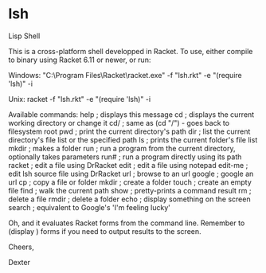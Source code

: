 # lsh
Lisp Shell

This is a cross-platform shell developped in Racket. To use, either compile to binary using Racket 6.11 or newer, or run:

Windows:
"C:\Program Files\Racket\racket.exe" -f "lsh.rkt" -e "(require 'lsh)" -i

Unix:
racket -f "lsh.rkt" -e "(require 'lsh)" -i

Available commands:
         help    ; displays this message
         cd      ; displays the current working directory or change it
         cd/     ; same as (cd "/") - goes back to filesystem root
         pwd     ; print the current directory's path
         dir     ; list the current directory's file list or the specified path
         ls      ; prints the current folder's file list
         mkdir   ; makes a folder
         run     ; run a program from the current directory, optionally takes parameters
         run#    ; run a program directly using its path
         racket  ; edit a file using DrRacket
         edit    ; edit a file using notepad
         edit-me ; edit lsh source file using DrRacket
         url     ; browse to an url
         google  ; google an url
         cp      ; copy a file or folder
         mkdir   ; create a folder
         touch   ; create an empty file
         find    ; walk the current path
         show    ; pretty-prints a command result
         rm      ; delete a file
         rmdir   ; delete a folder
         echo    ; display something on the screen
         search  ; equivalent to Google's 'I'm feeling lucky'

Oh, and it evaluates Racket forms from the command line. Remember to (display ) forms if you need to output results to the screen.

Cheers,

Dexter
